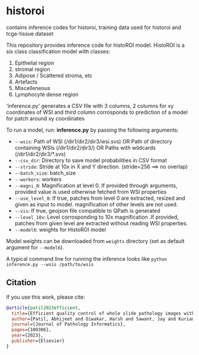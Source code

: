 # historoi
contains inference codes for historoi, training data used for historoi and tcga-tissue dataset


This repository provides inference code for histoROI model.
HistoROI is a six class classification model with classes:
1. Epithelial region
2. stromal region
3. Adipose / Scattered stroma, etc
4. Artefacts
5. Miscelleneous
6. Lymphocyte dense region

'inference.py' generates a CSV file with 3 columns, 2 columns for xy coordinates of WSI and third column corrosponds to prediction of a model for patch around xy coordinates

To run a model, run:
**inference.py** by passing the following arguments:
*  `--wsis`: Path of WSI (/dir1/dir2/dir3/wsi.svs) OR Path of directory containing WSIs (/dir1/dir2/dir3/) OR Paths with wildcards (/dir1/dir2/dir3/*.svs)
*  `--csv_dir`: Directory to save model probabilities in CSV format
*  `--stride`: Stride at 10x in X and Y direction. (stride=256 ==> no overlap)
*  `--batch_size`: batch_size
*  `--workers`: workers
*  `--magni_0`: Magnification at level 0. If provided through arguments, provided value is used otherwise fetched from WSI properties
*  `--use_level_0`: If true, patches from level 0 are extracted, resized and given as input to model. magnification of other levels are not used.
*  `--vis`: If true, geojson file compatible to QPath is generated
*  `--level_10x`: Level corrosponding to 10x magnification .If provided, patches from given level are extracted without reading WSI properties.
*  `--model6`: weights for HistoROI model

Model weights can be downloaded from `weights` directory (set as default argument for `--model6`).

A typical command line for running the inference looks like
`python inference.py --wsis /path/to/wsis`


## Citation

If you use this work, please cite:

```bibtex
@article{patil2023efficient,
  title={Efficient quality control of whole slide pathology images with human-in-the-loop training},
  author={Patil, Abhijeet and Diwakar, Harsh and Sawant, Jay and Kurian, Nikhil Cherian and Yadav, Subhash and Rane, Swapnil and Bameta, Tripti and Sethi, Amit},
  journal={Journal of Pathology Informatics},
  pages={100306},
  year={2023},
  publisher={Elsevier}
}
